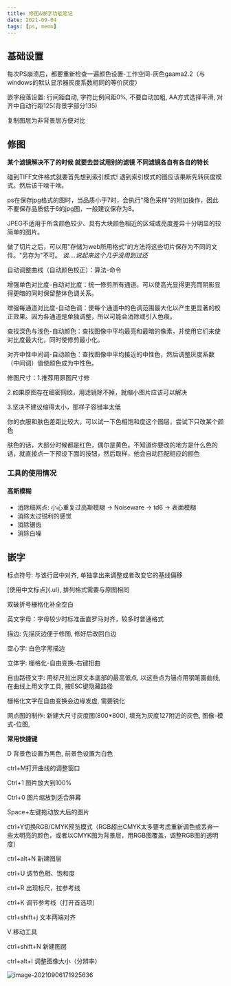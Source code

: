 ```yaml
---
title: 修图&嵌字功能笔记
date: 2021-09-04
tags: [ps, memo]
---
```


## 基础设置

每次PS崩溃后，都要重新检查一遍颜色设置-工作空间-灰色gaama2.2（与windows的默认显示器灰度系数相同的等价灰度）

嵌字段落设置: 行间距自动, 字符比例间距0%, 不要自动加粗, AA方式选择平滑, 对齐中自动行距125(背景字部分135)

复制图层为非背景层方便对比

## 修图

**某个滤镜解决不了的时候 就要去尝试用别的滤镜 不同滤镜各自有各自的特长**

碰到TIFF文件格式就要首先想到索引模式! 遇到索引模式的图应该果断先转灰度模式。然后该干啥干啥。

ps在保存jpg格式的图时，当品质小于7时，会执行"降色采样"的附加操作，因此不要保存品质低于6的jpg图，一般建议保存为8。

JPEG不适用于所含颜色较少、具有大块颜色相近的区域或亮度差异十分明显的较简单的图片。

做了切片之后，可以用"存储为web所用格式"的方法将这些切片保存为不同的文件。"另存为"不可。
*诶....说起来这个几乎没用到过还*

自动调整曲线（自动颜色校正）：算法-命令

增强单色对比度-自动对比度：统一修剪所有通道。可以使高光显得更亮而阴影显得更暗的同时保留整体色调关系。

增强每通道对比度-自动色调：使每个通道中的色调范围最大化以产生更显著的校正效果。因为各通道是单独调整，所以可能会消除或引入色痕。

查找深色与浅色-自动颜色：查找图像中平均最亮和最暗的像素，并使用它们来使对比度最大化，同时使修剪最小化。

对齐中性中间调-自动颜色：查找图像中平均接近的中性色，然后调整灰度系数（中间调）值使颜色成为中性色。

修图尺寸：1.推荐用原图尺寸修

2.如果原图存在细密网纹，用滤镜除不掉，就缩小图片应该可以解决

3.坚决不建议缩得太小，那样子容错率太低

你的衣服和肤色差距比较大，可以试一下色相饱和度这个图层，尝试下只改某个颜色

肤色的话，大部分时候都是红色，偶尔是黄色。不知道你要改的地方是什么色的话，就直接点一下预设下面的按钮，然后取样，他会自动匹配相应的颜色

### 工具的使用情况

#### 高斯模糊

- 消除细网点: 小心重复过高斯模糊 → Noiseware → td6 → 表面模糊
- 消除太过锐利的感觉
- 消除锯齿
- 消除白噪

## 嵌字

标点符号: 与该行居中对齐, 单独拿出来调整或者改变它的基线偏移

[使用中文标点]{.ul}, 排列格式需要与原图相同

双破折号栅格化补全空白

英文字母：字母较少时标准垂直罗马对齐，较多时普通格式

描边: 先描灰边便于修图, 修好后改回白边

空心字: 白色字黑描边

立体字: 栅格化-自由变换-右键扭曲

自由路径文字: 用标尺拉出原文本底部的最高低点, 以这些点为锚点用钢笔画曲线, 在曲线上用文字工具, 按ESC键隐藏路径

栅格化文字在自由变换会边缘发虚, 需要锐化

网点图的制作: 新建大尺寸灰度图(800\*800), 填充为灰度127附近的灰色, 图像-模式-位图,

**常用快捷键**

D 背景色设置为黑色, 前景色设置为白色

ctrl+M打开曲线的调整窗口

Ctrl+1 图片放大到100%

Ctrl+0 图片缩放到适合屏幕

Space+左键拖动放大后的图片

ctrl+Y切换RGB/CMYK预览模式（RGB超出CMYK太多要考虑重新调色或丢弃一些太明亮的颜色，或者以CMYK图为背景层，用RGB图覆盖，调整RGB图的透明度）

ctrl+alt+N 新建图层

ctrl+U 调节色相、饱和度

ctrl+R 出现标尺，拉参考线

ctrl+K 调节参考线（打开首选项）

ctrl+shift+j 文本两端对齐

V 移动工具

ctrl+shift+N 新建图层

ctrl+alt+I 调整图像大小（分辨率）

![image-20210906171925636](https://raw.githubusercontent.com/luoshieryi/images/main/markdown/image-20210906171925636.png)

